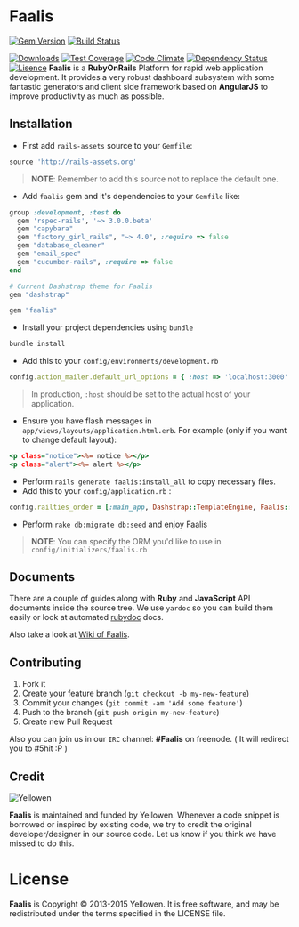 # Faalis
[![Gem Version](https://badge.fury.io/rb/faalis.png)](http://badge.fury.io/rb/faalis)
[![Build Status](https://travis-ci.org/Yellowen/Faalis.svg?branch=master)](https://travis-ci.org/Yellowen/Faalis)

[![Downloads](https://img.shields.io/gem/dt/faalis.svg)](http://rubygems.org/gems/faalis)
[![Test Coverage](https://codeclimate.com/github/Yellowen/Faalis/badges/coverage.svg)](https://codeclimate.com/github/Yellowen/Faalis/coverage)
[![Code Climate](https://codeclimate.com/github/Yellowen/Faalis/badges/gpa.svg)](https://codeclimate.com/github/Yellowen/Faalis)
[![Dependency Status](https://gemnasium.com/Yellowen/Faalis.svg)](https://gemnasium.com/Yellowen/Faalis)
[![Lisence](https://img.shields.io/github/license/Yellowen/Faalis.svg)](http://www.gnu.org/licenses/old-licenses/gpl-2.0.en.html)
**Faalis** is a **RubyOnRails** Platform for rapid web application development. It provides a very
robust dashboard subsystem with some fantastic generators and client side framework based on **AngularJS**
to improve productivity as much as possible.


## Installation

* First add `rails-assets` source to your `Gemfile`:

```ruby
source 'http://rails-assets.org'
```
> **NOTE**: Remember to add this source not to replace the default one.

* Add `faalis` gem and it's dependencies to your `Gemfile` like:

```ruby
group :development, :test do
  gem 'rspec-rails', '~> 3.0.0.beta'
  gem "capybara"
  gem "factory_girl_rails", "~> 4.0", :require => false
  gem "database_cleaner"
  gem "email_spec"
  gem "cucumber-rails", :require => false
end

# Current Dashstrap theme for Faalis
gem "dashstrap"

gem "faalis"
```

* Install your project dependencies using `bundle`

```ruby
bundle install
```

* Add this to your `config/environments/development.rb`

```ruby
config.action_mailer.default_url_options = { :host => 'localhost:3000' }
```
> In production, `:host` should be set to the actual host of your application.

* Ensure you have flash messages in `app/views/layouts/application.html.erb`.
For example (only if you want to change default layout):

```rhtml
<p class="notice"><%= notice %></p>
<p class="alert"><%= alert %></p>
```

* Perform `rails generate faalis:install_all` to copy necessary files.
* Add this to your `config/application.rb` :

```ruby
config.railties_order = [:main_app, Dashstrap::TemplateEngine, Faalis::Engine, :all]
```

* Perform `rake db:migrate db:seed` and enjoy Faalis

> **NOTE**: You can specify the ORM you'd like to use in `config/initializers/faalis.rb`

## Documents
There are a couple of guides along with **Ruby** and **JavaScript** API documents
inside the source tree. We use `yardoc` so you can build them easily or look at automated [rubydoc](http://rubydoc.info/gems/faalis)
docs.

Also take a look at [Wiki of Faalis](https://github.com/Yellowen/Faalis/wiki).

## Contributing

1. Fork it
2. Create your feature branch (`git checkout -b my-new-feature`)
3. Commit your changes (`git commit -am 'Add some feature'`)
4. Push to the branch (`git push origin my-new-feature`)
5. Create new Pull Request

Also you can join us in our `IRC` channel: **#Faalis** on freenode. ( It will redirect you to #5hit :P )

## Credit
![Yellowen](http://www.yellowen.com/images/logo.png)

**Faalis**  is maintained and funded by Yellowen. Whenever a code snippet is borrowed or inspired by existing code, we try to credit the original developer/designer in our source code. Let us know if you think we have missed to do this.


# License

**Faalis** is Copyright © 2013-2015 Yellowen. It is free software, and may be redistributed under the terms specified in the LICENSE file.
